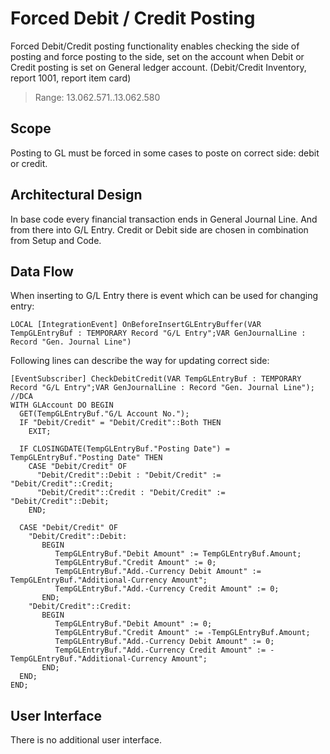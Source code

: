 # Forced Debit / Credit Posting

Forced Debit/Credit posting functionality enables checking the side of posting and force posting to the side, set on the account when Debit or Credit posting is set on General ledger account. (Debit/Credit Inventory, report 1001, report item card)

> Range: 13.062.571..13.062.580

## Scope

Posting to GL must be forced in some cases to poste on correct side: debit or credit. 

## Architectural Design 

In base code every financial transaction ends in General Journal Line. And from there into G/L Entry. Credit or Debit side are chosen in combination from Setup and Code.

## Data Flow

When inserting to G/L Entry there is event which can be used for changing entry:

``` PAS
LOCAL [IntegrationEvent] OnBeforeInsertGLEntryBuffer(VAR TempGLEntryBuf : TEMPORARY Record "G/L Entry";VAR GenJournalLine : Record "Gen. Journal Line")
```

Following lines can describe the way for updating correct side: 

``` PAS
[EventSubscriber] CheckDebitCredit(VAR TempGLEntryBuf : TEMPORARY Record "G/L Entry";VAR GenJournalLine : Record "Gen. Journal Line");
//DCA
WITH GLAccount DO BEGIN
  GET(TempGLEntryBuf."G/L Account No.");
  IF "Debit/Credit" = "Debit/Credit"::Both THEN
    EXIT;

  IF CLOSINGDATE(TempGLEntryBuf."Posting Date") = TempGLEntryBuf."Posting Date" THEN
    CASE "Debit/Credit" OF
      "Debit/Credit"::Debit : "Debit/Credit" := "Debit/Credit"::Credit;
      "Debit/Credit"::Credit : "Debit/Credit" := "Debit/Credit"::Debit;
    END;

  CASE "Debit/Credit" OF
    "Debit/Credit"::Debit:
       BEGIN
          TempGLEntryBuf."Debit Amount" := TempGLEntryBuf.Amount;
          TempGLEntryBuf."Credit Amount" := 0;
          TempGLEntryBuf."Add.-Currency Debit Amount" := TempGLEntryBuf."Additional-Currency Amount";
          TempGLEntryBuf."Add.-Currency Credit Amount" := 0;
       END;
    "Debit/Credit"::Credit:
       BEGIN
          TempGLEntryBuf."Debit Amount" := 0;
          TempGLEntryBuf."Credit Amount" := -TempGLEntryBuf.Amount;
          TempGLEntryBuf."Add.-Currency Debit Amount" := 0;
          TempGLEntryBuf."Add.-Currency Credit Amount" := -TempGLEntryBuf."Additional-Currency Amount";
       END;
  END;
END;
```

## User Interface

There is no additional user interface.